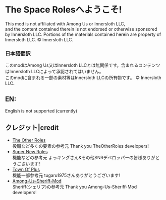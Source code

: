 # The Space Rolesへようこそ!
This mod is not affiliated with Among Us or Innersloth LLC,  
and the content contained therein is not endorsed or otherwise sponsored by Innersloth LLC. Portions of the materials contained herein are property of Innersloth LLC. © Innersloth LLC.
### 日本語翻訳
このmodはAmong Us又はInnersloth LLCとは無関係です。含まれるコンテンツはInnersloth LLCによって承認されてはいません。  
このmodに含まれる一部の素材等はInnersloth LLCの所有物です。 © Innersloth LLC.  
## EN:
English is not supported (currently)  
## クレジット|credit
- [The Other Roles](https://github.com/TheOtherRolesAU/TheOtherRoles)<br>
  役職など多くの要素の参考元
  Thank you TheOtherRoles developers!
- [Super New Roles](https://github.com/SuperNewRoles/SuperNewRoles)<br>
  機能などの参考元
  よっキングさん&その他SNRデベロッパーの皆様ありがとうございます!
- [Town Of Plus](https://github.com/tugaru1975/TownOfPlus)<br>
  機能一部参考元
  tugaru1975さんありがとうございます!
- [Among-Us-Sheriff-Mod](https://github.com/Woodi-dev/Among-Us-Sheriff-Mod)<br>
  Sheriff(シェリフ)の参考元
  Thank you Among-Us-Sheriff-Mod developers!  
